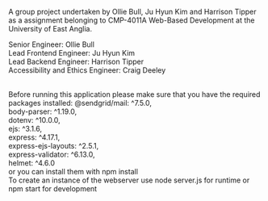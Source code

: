 A group project undertaken by Ollie Bull, Ju Hyun Kim and Harrison Tipper
as a assignment belonging to CMP-4011A Web-Based Development at the
University of East Anglia.

Senior Engineer: Ollie Bull <br />
Lead Frontend Engineer: Ju Hyun Kim <br />
Lead Backend Engineer: Harrison Tipper <br />
Accessibility and Ethics Engineer: Craig Deeley

<br />
Before running this application please make sure that you have the required packages installed:
@sendgrid/mail: ^7.5.0,<br />
body-parser: ^1.19.0,<br />
dotenv: ^10.0.0,<br />
ejs: ^3.1.6,<br />
express: ^4.17.1,<br />
express-ejs-layouts: ^2.5.1,<br />
express-validator: ^6.13.0,<br />
helmet: ^4.6.0<br />
or you can install them with npm install

<br />
To create an instance of the webserver use node server.js for runtime or npm start for development
